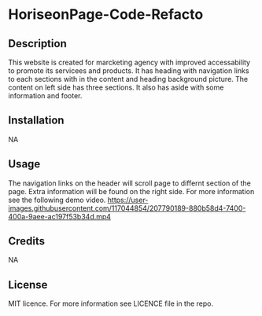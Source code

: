 # HoriseonPage-Code-Refacto

## Description

This website is created for marcketing agency with improved accessability to promote its servicees and products. It has heading with navigation links to each sections with in the content and heading background picture. The content on left side has three sections. It also has aside with some information and footer.


## Installation

NA

## Usage
The navigation links on the header will scroll page to differnt section of the page. Extra information will be found on the right side. For more information see the following demo video.
https://user-images.githubusercontent.com/117044854/207790189-880b58d4-7400-400a-9aee-ac197f53b34d.mp4

## Credits




NA

## License
MIT licence. For more information see LICENCE file in the repo.
